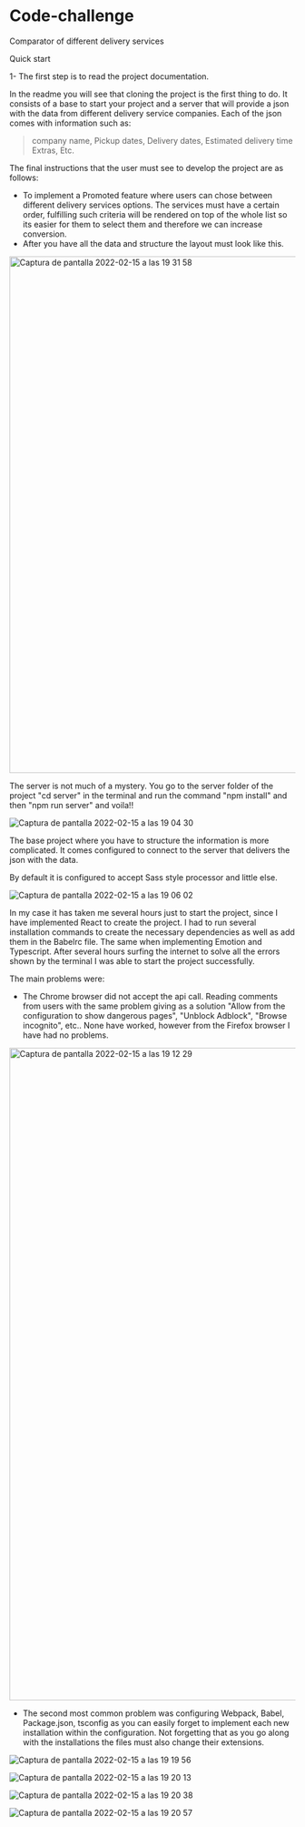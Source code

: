 # Code-challenge
Comparator of different delivery services

Quick start

 1- The first step is to read the project documentation.
 
 In the readme you will see that cloning the project is the first thing to do. 
It consists of a base to start your project and a server that will provide a json with the data from different delivery service companies. Each of the json comes with information such as:

> company name, 
> Pickup dates,
> Delivery dates,
> Estimated delivery time
> Extras,
> Etc.

The final instructions that the user must see to develop the project are as follows: 

- To implement a Promoted feature where users can chose between different delivery services options. The services must have a certain order, fulfilling such criteria will be rendered on top of the whole list so its easier for them to select them and therefore we can increase conversion.
- After you have all the data and structure the layout must look like this.

<img width="908" alt="Captura de pantalla 2022-02-15 a las 19 31 58" src="https://user-images.githubusercontent.com/47544166/154126427-a61c450c-fdf9-481c-91fb-a0ba2fe13bee.png">


The server is not much of a mystery. You go to the server folder of the project "cd server" in the terminal and run the command "npm install" and then "npm run server" and voila!!

![Captura de pantalla 2022-02-15 a las 19 04 30](https://user-images.githubusercontent.com/47544166/154123917-73599a77-9e9f-4256-b3fe-7549f1c23e91.png)


The base project where you have to structure the information is more complicated. It comes configured to connect to the server that delivers the json with the data. 

By default it is configured to accept Sass style processor and little else. 

![Captura de pantalla 2022-02-15 a las 19 06 02](https://user-images.githubusercontent.com/47544166/154122353-4e3e72a1-8c0b-4a68-8d6d-eda7ba5893e8.png)


In my case it has taken me several hours just to start the project, since I have implemented React to create the project. I had to run several installation commands to create the necessary dependencies as well as add them in the Babelrc file. The same when implementing Emotion and Typescript. After several hours surfing the internet to solve all the errors shown by the terminal I was able to start the project successfully.

The main problems were:

- The Chrome browser did not accept the api call. Reading comments from users with the same problem giving as a solution "Allow from the configuration to show dangerous pages", "Unblock Adblock", "Browse incognito", etc.. None have worked, however from the Firefox browser I have had no problems.


<img width="1147" alt="Captura de pantalla 2022-02-15 a las 19 12 29" src="https://user-images.githubusercontent.com/47544166/154123747-fa2d8745-b08e-46b0-895a-d7e7fc3c6085.png">

- The second most common problem was configuring Webpack, Babel, Package.json, tsconfig as you can easily forget to implement each new installation within the configuration. Not forgetting that as you go along with the installations the files must also change their extensions.

![Captura de pantalla 2022-02-15 a las 19 19 56](https://user-images.githubusercontent.com/47544166/154124876-0ba17e21-13fa-4420-84ce-ee55747ed16a.png)

![Captura de pantalla 2022-02-15 a las 19 20 13](https://user-images.githubusercontent.com/47544166/154124931-d3562f26-9706-4828-9c66-99a17042c5e6.png)

![Captura de pantalla 2022-02-15 a las 19 20 38](https://user-images.githubusercontent.com/47544166/154124968-16a0992c-38b5-4785-8ab6-1ddae80787e5.png)

![Captura de pantalla 2022-02-15 a las 19 20 57](https://user-images.githubusercontent.com/47544166/154125023-ab34be86-57c0-4245-b1ac-0857dc21ed4f.png)




